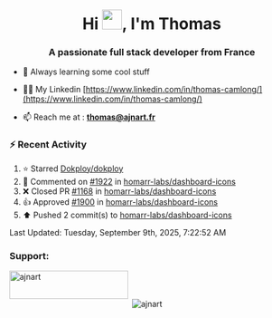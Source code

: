<h1 align="center">Hi <img height="35px" src="https://raw.githubusercontent.com/MartinHeinz/MartinHeinz/master/wave.gif" width="35px"/>, I'm Thomas</h1>
<h3 align="center">A passionate full stack developer from France</h3>

- 🌱 Always learning some cool stuff 

- 👨‍💻 My Linkedin [https://www.linkedin.com/in/thomas-camlong/](https://www.linkedin.com/in/thomas-camlong/)

- 📫 Reach me at : **thomas@ajnart.fr**

### :zap: Recent Activity

<!--RECENT_ACTIVITY:start-->
1. ⭐ Starred [Dokploy/dokploy](https://github.com/Dokploy/dokploy)<br>
2. 💬 Commented on [#1922](https://github.com/homarr-labs/dashboard-icons/issues/1922#issuecomment-3257115405) in [homarr-labs/dashboard-icons](https://github.com/homarr-labs/dashboard-icons)<br>
3. ❌ Closed PR [#1168](https://github.com/homarr-labs/dashboard-icons/pull/1168) in [homarr-labs/dashboard-icons](https://github.com/homarr-labs/dashboard-icons)<br>
4. 👍 Approved [#1900](https://github.com/homarr-labs/dashboard-icons/pull/1900#pullrequestreview-3188040977) in [homarr-labs/dashboard-icons](https://github.com/homarr-labs/dashboard-icons)<br>
5. ⬆️ Pushed 2 commit(s) to [homarr-labs/dashboard-icons](https://github.com/homarr-labs/dashboard-icons)<br>
<!--RECENT_ACTIVITY:end-->

<!--RECENT_ACTIVITY:last_update-->
Last Updated: Tuesday, September 9th, 2025, 7:22:52 AM
<!--RECENT_ACTIVITY:last_update_end-->
<h3 align="left">Support:</h3>
<p><a href="https://ko-fi.com/ajnart"> <img align="left" src="https://cdn.ko-fi.com/cdn/kofi3.png?v=3" height="50" width="210" alt="ajnart" /></a></p><br><br>

<p>&nbsp;<img align="center" src="https://github-readme-stats.vercel.app/api?username=ajnart&show_icons=true&theme=tokyonight&locale=en" alt="ajnart" /></p>
